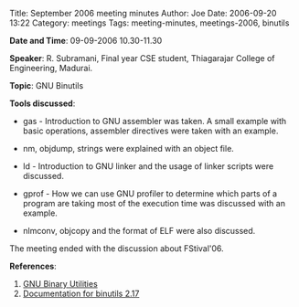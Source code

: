 Title: September 2006 meeting minutes
Author: Joe
Date: 2006-09-20 13:22
Category: meetings
Tags: meeting-minutes, meetings-2006, binutils

**Date and Time**: 09-09-2006 10.30-11.30

**Speaker**: R. Subramani, Final year CSE student, Thiagarajar College of Engineering, Madurai.

**Topic**: GNU Binutils

**Tools discussed**:

* gas - Introduction to GNU assembler was taken. A small example with basic operations, assembler directives were taken with an example.

* nm, objdump, strings were explained with an object file.

* ld - Introduction to GNU linker and the usage of linker scripts were discussed.

* gprof - How we can use GNU profiler to determine which parts of a program are taking most of the execution time was discussed with an example.

* nlmconv, objcopy and the format of ELF were also discussed.

The meeting ended with the discussion about FStival'06.

**References**:

1) [GNU Binary Utilities](http://www.gnu.org/software/binutils/manual/)
2) [Documentation for binutils 2.17](http://sourceware.org/binutils/docs-2.17/)

